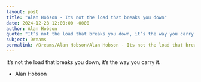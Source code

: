 ```yaml
---
layout: post
title: "Alan Hobson - Its not the load that breaks you down"
date: 2024-12-28 12:00:00 -0000
author: Alan Hobson
quote: "It’s not the load that breaks you down, it’s the way you carry it."
subject: Dreams
permalink: /Dreams/Alan Hobson/Alan Hobson - Its not the load that breaks you down
---
```


It’s not the load that breaks you down, it’s the way you carry it.

- Alan Hobson

